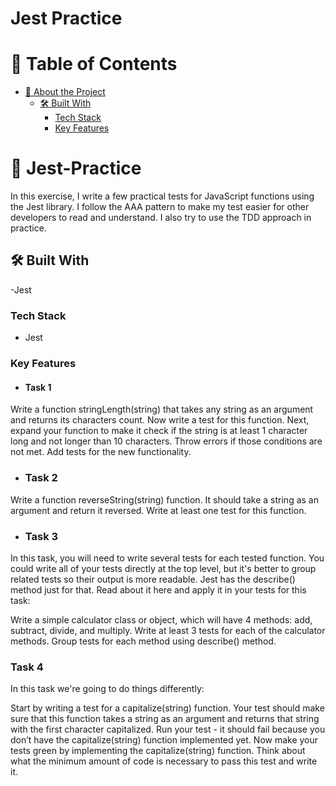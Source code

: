 # Jest Practice
<a name="readme-top"></a>
 # 📗 Table of Contents
- [📖 About the Project](#about-project)
  - [🛠 Built With](#built-with)
    - [Tech Stack](#tech-stack)
    - [Key Features](#key-features)
  
<!-- PROJECT DESCRIPTION -->
# 📖  Jest-Practice <a name="about-project"></a> 
 
In this exercise, I write a few practical tests for JavaScript functions using the Jest library. I follow the AAA pattern to make my test easier for other developers to read and understand. I also try to use the TDD approach in practice.

## 🛠 Built With <a name="built-with"></a>
-Jest
 

### Tech Stack <a name="tech-stack"></a>
- Jest

 
<!-- Features -->
### Key Features <a name="key-features"></a>

- #### Task 1
Write a function stringLength(string) that takes any string as an argument and returns its characters count.
Now write a test for this function.
Next, expand your function to make it check if the string is at least 1 character long and not longer than 10 characters. Throw errors if those conditions are not met.
Add tests for the new functionality.

- ### Task 2
Write a function reverseString(string) function. It should take a string as an argument and return it reversed.
Write at least one test for this function.

- ### Task 3
In this task, you will need to write several tests for each tested function. You could write all of your tests directly at the top level, but it's better to group related tests so their output is more readable. Jest has the describe() method just for that. Read about it here and apply it in your tests for this task:

Write a simple calculator class or object, which will have 4 methods: add, subtract, divide, and multiply.
Write at least 3 tests for each of the calculator methods.
Group tests for each method using describe() method.

### Task 4

In this task we're going to do things differently:

Start by writing a test for a capitalize(string) function. Your test should make sure that this function takes a string as an argument and returns that string with the first character capitalized.
Run your test - it should fail because you don’t have the capitalize(string) function implemented yet.
Now make your tests green by implementing the capitalize(string) function. Think about what the minimum amount of code is necessary to pass this test and write it.

 